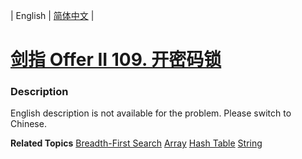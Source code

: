 | English | [简体中文](README.md) |

# [剑指 Offer II 109. 开密码锁](https://leetcode-cn.com/problems/zlDJc7)
 ### Description
<p>English description is not available for the problem. Please switch to Chinese.</p>

**Related Topics**  [Breadth-First Search](https://leetcode-cn.com/tag/breadth-first-search) [Array](https://leetcode-cn.com/tag/array) [Hash Table](https://leetcode-cn.com/tag/hash-table) [String](https://leetcode-cn.com/tag/string) 